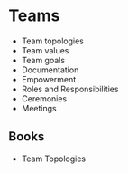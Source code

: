 # Teams

* Team topologies
* Team values
* Team goals
* Documentation
* Empowerment
* Roles and Responsibilities
* Ceremonies
* Meetings

## Books

* Team Topologies
